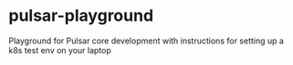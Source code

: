 # pulsar-playground
Playground for Pulsar core development with instructions for setting up a k8s test env on your laptop
